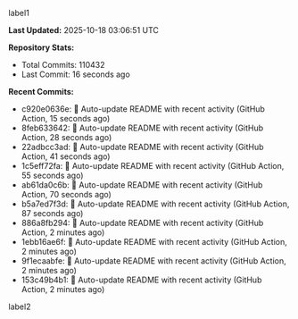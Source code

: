 
label1 
<!-- ACTIVITY_START -->
**Last Updated:** 2025-10-18 03:06:51 UTC

**Repository Stats:**
- Total Commits: 110432
- Last Commit: 16 seconds ago

**Recent Commits:**
- c920e0636e: 🤖 Auto-update README with recent activity (GitHub Action, 15 seconds ago)
- 8feb633642: 🤖 Auto-update README with recent activity (GitHub Action, 28 seconds ago)
- 22adbcc3ad: 🤖 Auto-update README with recent activity (GitHub Action, 41 seconds ago)
- 1c5eff72fa: 🤖 Auto-update README with recent activity (GitHub Action, 55 seconds ago)
- ab61da0c6b: 🤖 Auto-update README with recent activity (GitHub Action, 70 seconds ago)
- b5a7ed7f3d: 🤖 Auto-update README with recent activity (GitHub Action, 87 seconds ago)
- 886a8fb294: 🤖 Auto-update README with recent activity (GitHub Action, 2 minutes ago)
- 1ebb16ae6f: 🤖 Auto-update README with recent activity (GitHub Action, 2 minutes ago)
- 9f1ecaabfe: 🤖 Auto-update README with recent activity (GitHub Action, 2 minutes ago)
- 153c49b4b1: 🤖 Auto-update README with recent activity (GitHub Action, 2 minutes ago)
<!-- ACTIVITY_END -->

label2
